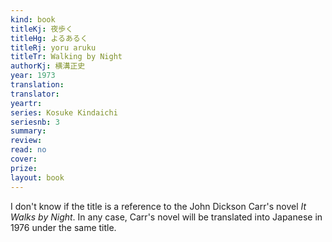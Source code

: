 ```yaml
---
kind: book
titleKj: 夜歩く
titleHg: よるあるく
titleRj: yoru aruku
titleTr: Walking by Night
authorKj: 横溝正史
year: 1973
translation: 
translator: 
yeartr: 
series: Kosuke Kindaichi
seriesnb: 3
summary: 
review: 
read: no
cover: 
prize: 
layout: book
---
```


I don't know if the title is a reference to the John Dickson Carr's novel *It Walks by Night*. In any case, Carr's novel will be translated into Japanese in 1976 under the same title.
